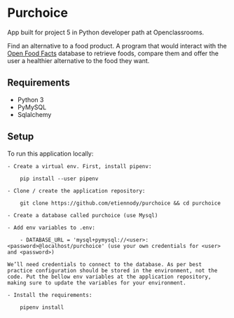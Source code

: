 # Purchoice
App built for project 5 in Python developer path at Openclassrooms.

Find an alternative to a food product. A program that would interact with the [Open Food Facts](https://world.openfoodfacts.org/) database to retrieve foods, compare them and offer the user a healthier alternative to the food they want.

## Requirements
* Python 3
* PyMySQL
* Sqlalchemy

## Setup
To run this application locally:

    - Create a virtual env. First, install pipenv:
        
        pip install --user pipenv

    - Clone / create the application repository:

        git clone https://github.com/etiennody/purchoice && cd purchoice

    - Create a database called purchoice (use Mysql)

    - Add env variables to .env:
        
        - DATABASE_URL = 'mysql+pymysql://<user>:<password>@localhost/purchoice' (use your own credentials for <user> and <password>)

    We’ll need credentials to connect to the database. As per best practice configuration should be stored in the environment, not the code. Put the bellow env variables at the application repository, making sure to update the variables for your environment.

    - Install the requirements:

        pipenv install


